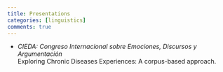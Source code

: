 ```yaml
---
title: Presentations
categories: [linguistics]
comments: true
---
```

- *CIEDA: Congreso  Internacional sobre Emociones, Discursos y Argumentación*  
Exploring Chronic Diseases Experiences: A  corpus-based approach.